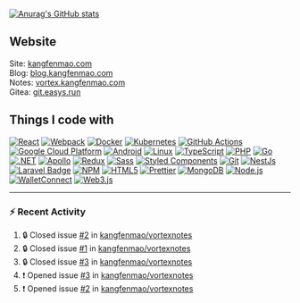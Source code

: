 [![Anurag's GitHub stats](https://github-readme-stats.vercel.app/api?username=kangfenmao)](https://github.com/anuraghazra/github-readme-stats)

## Website

Site: [kangfenmao.com](https://kangfenmao.com)  
Blog: [blog.kangfenmao.com](https://blog.kangfenmao.com)  
Notes: [vortex.kangfenmao.com](https://vortex.kangfenmao.com)  
Gitea: [git.easys.run](https://git.easys.run)  

## Things I code with

[![React](https://img.shields.io/badge/-React-45b8d8?style=flat-square&logo=react&logoColor=white)](https://reactjs.org/)
[![Webpack](https://img.shields.io/badge/-Webpack-8DD6F9?style=flat-square&logo=webpack&logoColor=white)](https://webpack.js.org/)
[![Docker](https://img.shields.io/badge/-Docker-46a2f1?style=flat-square&logo=docker&logoColor=white)](https://www.docker.com/)
[![Kubernetes](https://img.shields.io/badge/Kubernetes-326CE5.svg?style=flat-squar&logo=Kubernetes&logoColor=white)](https://kubernetes.io/)
[![GitHub Actions](https://img.shields.io/badge/-Github_Actions-2088FF?style=flat-square&logo=github-actions&logoColor=white)](https://github.com/features/actions)
[![Google Cloud Platform](https://img.shields.io/badge/-Google_Cloud_Platform-1a73e8?style=flat-square&logo=google-cloud&logoColor=white)](https://cloud.google.com/)
[![Android](https://img.shields.io/badge/Android-3DDC84?style=flat-square&logo=android&logoColor=white)](https://www.android.com/)
[![Linux](https://img.shields.io/badge/Linux-FCC624?style=flat-square&logo=linux&logoColor=black)](https://www.linux.org/)
[![TypeScript](https://img.shields.io/badge/-TypeScript-007ACC?style=flat-square&logo=typescript&logoColor=white)](https://www.typescriptlang.org/)
[![PHP](https://img.shields.io/badge/PHP-777BB4?style=flat-square&logo=php&logoColor=white)](https://www.php.net/)
[![Go](https://img.shields.io/badge/Go-00ADD8?style=flat-square&logo=go&logoColor=white)](https://golang.org/)
[![.NET](https://img.shields.io/badge/.NET-512BD4?logo=dotnet&logoColor=fff&style=flat-square)](https://dotnet.microsoft.com/)
[![Apollo](https://img.shields.io/badge/-Apollo-311C87?style=flat-square&logo=apollo-graphql&logoColor=white)](https://www.apollographql.com/)
[![Redux](https://img.shields.io/badge/-Redux-764ABC?style=flat-square&logo=redux&logoColor=white)](https://redux.js.org/)
[![Sass](https://img.shields.io/badge/-Sass-CC6699?style=flat-square&logo=sass&logoColor=white)](https://sass-lang.com/)
[![Styled Components](https://img.shields.io/badge/-Styled_Components-db7092?style=flat-square&logo=styled-components&logoColor=white)](https://styled-components.com/)
[![Git](https://img.shields.io/badge/-Git-F05032?style=flat-square&logo=git&logoColor=white)](https://git-scm.com/)
[![NestJs](https://img.shields.io/badge/-NestJs-ea2845?style=flat-square&logo=nestjs&logoColor=white)](https://nestjs.com/)
[![Laravel Badge](https://img.shields.io/badge/Laravel-FF2D20?logo=laravel&logoColor=fff&style=flat-square)](https://laravel.com/)
[![NPM](https://img.shields.io/badge/-NPM-CB3837?style=flat-square&logo=npm&logoColor=white)](https://www.npmjs.com/)
[![HTML5](https://img.shields.io/badge/-HTML5-E34F26?style=flat-square&logo=html5&logoColor=white)](https://developer.mozilla.org/en-US/docs/Web/Guide/HTML/HTML5)
[![Prettier](https://img.shields.io/badge/-Prettier-F7B93E?style=flat-square&logo=prettier&logoColor=white)](https://prettier.io/)
[![MongoDB](https://img.shields.io/badge/-MongoDB-13aa52?style=flat-square&logo=mongodb&logoColor=white)](https://www.mongodb.com/)
[![Node.js](https://img.shields.io/badge/-Nodejs-43853d?style=flat-square&logo=Node.js&logoColor=white)](https://nodejs.org/)
[![WalletConnect](https://img.shields.io/badge/WalletConnect-3B99FC?logo=walletconnect&logoColor=fff&style=flat-square)](https://walletconnect.org/)
[![Web3.js](https://img.shields.io/badge/Web3.js-F16822?logo=web3dotjs&logoColor=fff&style=flat-square)](https://web3js.readthedocs.io/)


---

### :zap: Recent Activity

<!--START_SECTION:activity-->
1. 🔒 Closed issue [#2](https://github.com/kangfenmao/vortexnotes/issues/2) in [kangfenmao/vortexnotes](https://github.com/kangfenmao/vortexnotes)
2. 🔒 Closed issue [#1](https://github.com/kangfenmao/vortexnotes/issues/1) in [kangfenmao/vortexnotes](https://github.com/kangfenmao/vortexnotes)
3. 🔒 Closed issue [#3](https://github.com/kangfenmao/vortexnotes/issues/3) in [kangfenmao/vortexnotes](https://github.com/kangfenmao/vortexnotes)
4. ❗ Opened issue [#3](https://github.com/kangfenmao/vortexnotes/issues/3) in [kangfenmao/vortexnotes](https://github.com/kangfenmao/vortexnotes)
5. ❗ Opened issue [#2](https://github.com/kangfenmao/vortexnotes/issues/2) in [kangfenmao/vortexnotes](https://github.com/kangfenmao/vortexnotes)
<!--END_SECTION:activity-->
